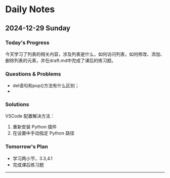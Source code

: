 # Daily Notes

## 2024-12-29 Sunday

### Today's Progress
今天学习了列表的相关内容，涉及列表是什么，如何访问列表，如何修改、添加、删除列表的元素，并在draft.md中完成了课后的练习题。

### Questions & Problems
- del语句和pop()方法有什么区别；
- 

### Solutions
VSCode 配置解决方法：
1. 重新安装 Python 插件
2. 在设置中手动指定 Python 路径

### Tomorrow's Plan
- 学习两小节，3.3,4.1
- 完成课后练习题

---

